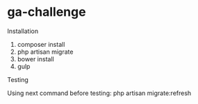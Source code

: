 # ga-challenge

Installation

1. composer install
2. php artisan migrate
3. bower install
4. gulp


Testing

Using next command before testing:
php artisan migrate:refresh
